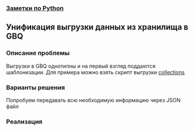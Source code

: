 ### [ Заметки по Python](../python.md)
## Унификация выгрузки данных из хранилища в GBQ  
### Описание проблемы  
Выгрузки в GBQ однотипны и на первый взгляд поддаются шаблонизации. Для примера можно взять скрипт выгрузки [collections](./upload_collections_to_gbq.py)  
### Варианты решения    
Попробуем передавать всю необходимую информацию через JSON файл

### Реализация  
